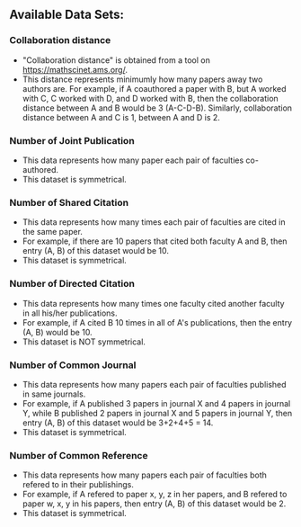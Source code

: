 ## Available Data Sets:

### Collaboration distance
- "Collaboration distance" is obtained from a tool on https://mathscinet.ams.org/.
- This distance represents minimumly how many papers away two authors are. For example, if A coauthored a paper with B, but A worked with C, C worked with D, and D worked with B, then the collaboration distance between A and B would be 3 (A-C-D-B). Similarly, collaboration distance between A and C is 1, between A and D is 2.

### Number of Joint Publication
- This data represents how many paper each pair of faculties co-authored.
- This dataset is symmetrical.

### Number of Shared Citation
- This data represents how many times each pair of faculties are cited in the same paper.
- For example, if there are 10 papers that cited both faculty A and B, then entry (A, B) of this dataset would be 10.
- This dataset is symmetrical.

### Number of Directed Citation
- This data represents how many times one faculty cited another faculty in all his/her publications.
- For example, if A cited B 10 times in all of A's publications, then the entry (A, B) would be 10.
- This dataset is NOT symmetrical.

### Number of Common Journal
- This data represents how many papers each pair of faculties published in same journals.
- For example, if A published 3 papers in journal X and 4 papers in journal Y, while B published 2 papers in journal X and 5 papers in journal Y, then entry (A, B) of this dataset would be 3+2+4+5 = 14.
- This dataset is symmetrical.

### Number of Common Reference
- This data represents how many papers each pair of faculties both refered to in their publishings.
- For example, if A refered to paper x, y, z in her papers, and B refered to paper w, x, y in his papers, then entry (A, B) of this dataset would be 2.
- This dataset is symmetrical.
